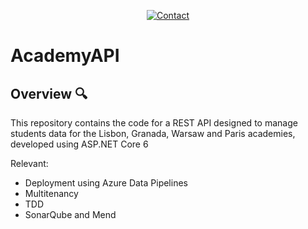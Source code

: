 <a name="readme-top"></a>

<div align="center">

[![Contact](https://img.shields.io/badge/Contact-mariogarjim4%40gmail.com-green)](mailto:mariogarjim4@gmail.com)

</div>

# AcademyAPI

## Overview 🔍

This repository contains the code for a REST API designed to manage students data for the
Lisbon, Granada, Warsaw and Paris academies, developed using ASP.NET Core 6

Relevant:
* Deployment using Azure Data Pipelines
* Multitenancy
* TDD
* SonarQube and Mend
